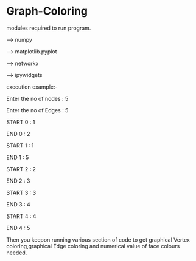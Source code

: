 # Graph-Coloring


modules required to run program.

--> numpy

--> matplotlib.pyplot

--> networkx 

--> ipywidgets 



execution example:-


Enter the no of nodes : 5


Enter the no of Edges : 5

START 0 : 1

END   0 : 2

START 1 : 1

END   1 : 5

START 2 : 2

END   2 : 3

START 3 : 3

END   3 : 4

START 4 : 4

END   4 : 5


Then you keepon running various section of code to get graphical Vertex coloring,graphical Edge coloring and numerical value of face colours needed.
